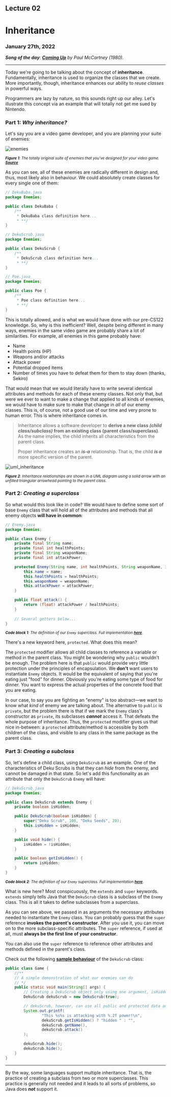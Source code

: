 ## Lecture 02

# Inheritance

### January 27th, 2022

***Song of the day***: _[**Coming Up**](https://youtu.be/g5nzLQ63c9E) by Paul McCartney (1980)._

---

Today we're going to be talking about the concept of **inheritance**. Fundamentally, inheritance is used to organize 
the classes that we create. More importantly, though, inheritance enhances our ability to _reuse classes_ in powerful 
ways.

Programmers are lazy by nature, so this sounds right up our alley. Let's illustrate this concept via an example that
will totally not get me sued by Nintendo.

### Part 1: _Why inheritance?_

Let's say you are a video game developer, and you are planning your suite of enemies:

![enemies](assets/enemies.jpg)

<sub>_**Figure 1**: The totally original suite of enemies that you've designed for your video game. 
[**Source**](https://twitter.com/VGArtAndTidbits/status/921422498872348672?s=20)_ </sub>

As you can see, all of these enemies are radically different in design and, thus, most likely also in behaviour. We 
could absolutely create classes for every single one of them:

```java
// DekuBaba.java
package Enemies;

public class DekuBaba {
    /**
     * DekuBaba class definition here...
     * **/
}
```

```java
// DekuScrub.java
package Enemies;

public class DekuScrub {
    /**
     * DekuScrub class definition here...
     * **/
}
```

```java
// Poe.java
package Enemies;

public class Poe {
    /**
     * Poe class definition here...
     * **/
}
```

This is totally allowed, and is what we would have done with our pre-CS122 knowledge. So, why is this inefficient? Well,
despite being different in many ways, enemies in the same video game are probably share a lot of similarities. For
example, all enemies in this game probably have:

- Name
- Health points (HP)
- Weapons and/or attacks
- Attack power
- Potential dropped items
- Number of times you have to defeat them for them to stay down (thanks, Sekiro)

That would mean that we would literally have to write several identical attributes and methods for each of these enemy
classes. Not only that, but were we ever to want to make a change that applied to all kinds of enemies, we would have to
make sure to make that change in *all* of our enemy classes. This is, of course, not a good use of our time and very 
prone to human error. This is where inheritance comes in.

> Inheritance allows a software developer to **derive a new class _(child class/subclass)_ from an existing class 
> (parent class/superclass)**.
> As the name implies, the child inherits all characteristics from the parent class.
> 
> Proper inheritance creates an ***is-a*** relationship. That is, the child ***is a*** more specific version of the 
> parent.

![uml_inheritance](assets/uml_inheritance.png)

<sub>_**Figure 2**: Inheritance relationships are shown in a UML diagram using a solid arrow with an unfilled triangular
arrowhead pointing to the parent class._</sub>

### Part 2: _Creating a superclass_

So what would this look like in code? We would have to define some sort of base `Enemy` class that will hold all of the
attributes and methods that all enemy objects **will have in common**:

```java
// Enemy.java
package Enemies;

public class Enemy {
    private final String name;
    private final int healthPoints;
    private final String weaponName;
    private final int attackPower;

    protected Enemy(String name, int healthPoints, String weaponName, int attackPower) {
        this.name = name;
        this.healthPoints = healthPoints;
        this.weaponName = weaponName;
        this.attackPower = attackPower;
    }

    public float attack() {
        return (float) attackPower / healthPoints;
    }
    
    // Several getters below...
}
```

<sub>_**Code block 1**: The definition of our `Enemy` superclass. Full implementation 
[**here**](src/Enemies/Enemy.java)._</sub>

There's a new keyword here, `protected`. What does this mean?

The `protected` modifier allows all child classes to reference a variable or method in the parent class. You might be 
wondering why `public` wouldn't be enough. The problem here is that `public` would provide very little protection under 
the principles of encapsulation. We **don't** want users to instantiate `Enemy` objects. It would be the equivalent of 
saying that you're eating just "food" for dinner. Obviously you're eating some type of food for dinner. You want to 
express the actual properties of the concrete food that you are eating.

In our case, to say you are fighting an "enemy" is too abstract—we want to know what _kind_ of enemy we are talking 
about. The alternative to `public` is `private`, but the problem there is that if we mark the `Enemy` class's 
constructor as `private`, its subclasses ***cannot*** access it. That defeats the whole purpose of inheritance. Thus,
the `protected` modifier gives us that nice in-between: a `protected` attribute/method is accessible by both children of
the class, and visible to any class in the same package as the parent class.

### Part 3: _Creating a subclass_

So, let's define a child class, using `DekuScrub` as an example. One of the characteristics of Deku Scrubs is that they
can *hide* from the enemy, and cannot be damaged in that state. So let's add this functionality as an attribute that
only the `DekuScrub` `Enemy` will have:

```java
// DekuScrub.java
package Enemies;

public class DekuScrub extends Enemy {
    private boolean isHidden;

    public DekuScrub(boolean isHidden) {
        super("Deku Scrub", 100, "Deku Seeds", 20);
        this.isHidden = isHidden;
    }

    public void hide() {
        isHidden = !isHidden;
    }

    public boolean getIsHidden() {
        return isHidden;
    }
}
```

<sub>_**Code block 2**: The definition of our `Enemy` superclass. Full implementation
[**here**](src/Enemies/DekuScrub.java)._</sub>


What is new here? Most conspicuously, the `extends` and `super` keywords. `extends` simply tells Java that the 
`DekuScrub` class is a subclass of the `Enemy` class. This is all it takes to define subclasses from a superclass.

As you can see above, we passed in as arguments the necessary attributes needed to instantiate the `Enemy` class. You 
can probably guess that the `super` reference **invokes the parent's constructor**. After you use it, you can move on to
the more subclass-specific attributes. The `super` reference, if used at all, must **always be the first line of your
constructor**.

You can also use the `super` reference to reference other attributes and methods defined in the parent's class.

Check out the following [**sample behaviour**](src/Game.java) of the `DekuScrub` class:

```java
public class Game {
    //**
    // A simple demonstration of what our enemies can do
    // */
    public static void main(String[] args) {
        // Creating a DekuScrub object only using one argument, isHidden
        DekuScrub dekuScrub = new DekuScrub(true);

        // dekuScrub, however, can use all public and protected data and methods defined in the Enemy class
        System.out.printf(
                "This %s%s is attacking with %.2f power!\n",
                dekuScrub.getIsHidden() ? "hidden " : "",
                dekuScrub.getName(),
                dekuScrub.attack()
        );

        dekuScrub.hide();
        dekuScrub.hide();
    }
}
```

---

By the way, some languages support multiple inheritance. That is, the practice of creating a subclass from two or more
superclasses. This practice is generally not needed and it leads to all sorts of problems, so Java does ***not*** 
support it.